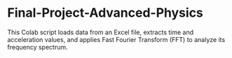 # Final-Project-Advanced-Physics
This Colab script loads data from an Excel file, extracts time and acceleration values, and applies Fast Fourier Transform (FFT) to analyze its frequency spectrum.

